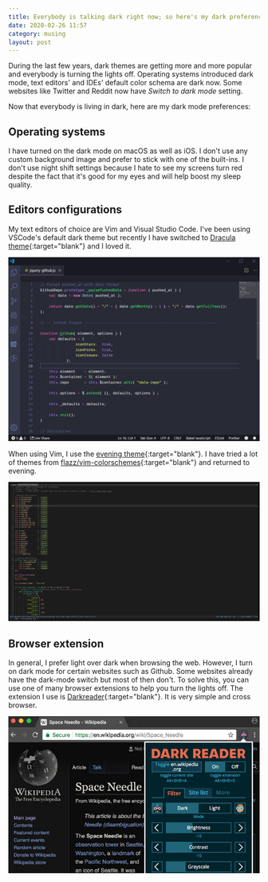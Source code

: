 ```yaml
---
title: Everybody is talking dark right now; so here's my dark preferences
date: 2020-02-26 11:57
category: musing
layout: post
---
```


During the last few years, dark themes are getting more and more popular and everybody is turning the lights off. Operating systems introduced dark mode, text editors' and IDEs' default color schema are dark now. Some websites like Twitter and Reddit now have _Switch to dark mode_ setting.

Now that everybody is living in dark, here are my dark mode preferences:

## Operating systems

I have turned on the dark mode on macOS as well as iOS. I don't use any custom background image and prefer to stick with one of the built-ins. I don't use night shift settings because I hate to see my screens turn red despite the fact that it's good for my eyes and will help boost my sleep quality.

## Editors configurations

My text editors of choice are Vim and Visual Studio Code. I've been using VSCode's default dark theme but recently I have switched to [Dracula theme](https://draculatheme.com/visual-studio-code/){:target="blank"} and I loved it.

!["Dracula theme screenshot"](/assets/images/dracula_theme_preview.png)

When using Vim, I use the [evening theme](http://vimcolors.com/308/evening/dark){:target="blank"}. I have tried a lot of themes from [flazz/vim-colorschemes](https://github.com/flazz/vim-colorschemes){:target="blank"} and returned to evening.

!["Vim evening theme screenshot"](/assets/images/vim_evening.png)

## Browser extension

In general, I prefer light over dark when browsing the web. However, I turn on dark mode for certain websites such as Github. Some websites already have the dark-mode switch but most of then don't. To solve this, you can use one of many browser extensions to help you turn the lights off. The extension I use is [Darkreader](https://darkreader.org/){:target="blank"}. It is very simple and cross browser.

![Darkreader browser extension](/assets/images/darkreader_screenshot.jpg)
